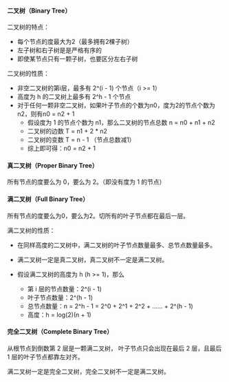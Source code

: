 #### 二叉树（Binary Tree）

二叉树的特点：

- 每个节点的度最大为2（最多拥有2棵子树）
- 左子树和右子树是是严格有序的
- 即使某节点只有一颗子树，也要区分左右子树

二叉树的性质：

- 非空二叉树的第i层，最多有 2^(i - 1) 个节点（i >= 1）
- 高度为 h 的二叉树上最多有 2^h - 1 个节点
- 对于任何一颗非空二叉树，如果叶子节点的个数为n0，度为2的节点个数为n2，则有n0 = n2 + 1
  - 假设度为 1 的节点个数为 n1，那么二叉树的节点总数 n = n0 + n1 + n2
  - 二叉树的边数 T = n1 + 2 * n2
  - 二叉树的变数 T = n - 1 （节点总数减1）
  - 综上即可得：n0 = n2 + 1

#### 真二叉树（Proper Binary Tree）

所有节点的度要么为 0，要么为 2。（即没有度为 1 的节点）

#### 满二叉树（Full Binary Tree）

所有节点的度要么为0，要么为2。切所有的叶子节点都在最后一层。

满二叉树的性质：

- 在同样高度的二叉树中，满二叉树的叶子节点数量最多、总节点数量最多。

- 满二叉树一定是真二叉树，真二叉树不一定是满二叉树。
- 假设满二叉树的高度为 h (h >= 1)，那么
  - 第 i 层的节点数量：2^(i - 1)
  - 叶子节点数量：2^(h - 1)
  - 总节点数量：n = 2^h - 1 = 2^0 + 2^1 + 2^2 + ...... + 2^(h - 1)
  - 高度：h = log(2)(n + 1)

#### 完全二叉树（Complete Binary Tree）

从根节点到倒数第 2 层是一颗满二叉树， 叶子节点只会出现在最后 2 层，且最后 1 层的叶子节点都靠左对齐。

满二叉树一定是完全二叉树，完全二叉树不一定是满二叉树。

